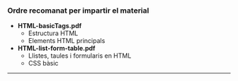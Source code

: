 ### Ordre recomanat per impartir el material

  - **HTML-basicTags.pdf**
    - Estructura HTML
    - Elements HTML principals
  - **HTML-list-form-table.pdf**
    - Llistes, taules i formularis en HTML
    - CSS bàsic
---
